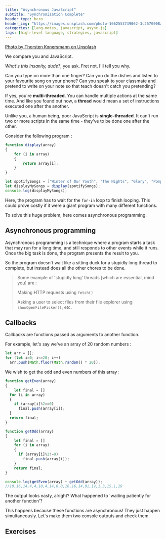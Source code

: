 ```yaml
---
title: "Asynchronous JavaScript"
subtitle: "Synchronization Complete"
header_type: hero
header_img: "https://images.unsplash.com/photo-1662553739062-3c2570008adc?q=80&w=2128&auto=format&fit=crop&ixlib=rb-4.0.3&ixid=M3wxMjA3fDB8MHxwaG90by1wYWdlfHx8fGVufDB8fHx8fA%3D%3D"
categories: [lang-notes, javascript, async-js]
tags: [high-level language, strategies, javascript]
---
```


[Photo by Thorsten Konersmann on Unsplash](https://unsplash.com/@docs_eng)

We compare you and JavaScript.

*What's this insanity, dude?*, you ask. Fret not, I'll tell you why.

Can you type on more than one finger? Can you do the dishes and listen to your favourite song on your phone? Can you speak to your classmate and pretend to write on your note so that teach doesn't catch you pretending?

If yes, you're **multi-threaded**. You can handle multiple actions at the same time. And like you found out now, a **thread** would mean a set of instructions executed one after the another.

Unlike you, a human being, poor JavaScript is **single-threaded**. It can't run two or more scripts in the same time - they've to be done one after the other.

Consider the following program :

```js
function display(array)
{
    for (i in array)
    {
        return array[i];
    }
}

let spotifySongs = ["Winter of Our Youth", "The Nights", "Glory", "Pompeii", "Shame"];
let displayMySongs = display(spotifySongs);
console.log(displayMySongs);
```

Here, the program has to wait for the `for-in` loop to finish looping. This could prove costly if it were a giant program with many different functions.

To solve this huge problem, here comes asynchronous programming.

## Asynchronous programming

Asynchronous programming is a technique where a program starts a task that may run for a long time, and still responds to other events while it runs. Once the big task is done, the program presents the result to you.

So the program doesn't wait like a sitting duck for a stupidly long thread to complete, but instead does all the other chores to be done.

> Some example of 'stupidly long' threads [which are essential, mind you] are :
>
> Making HTTP requests using `fetch()`
>
> Asking a user to select files from their file explorer using `showOpenFilePicker()`, etc.

## Callbacks

Callbacks are functions passed as arguments to another function.

For example, let's say we've an array of 20 random numbers :

```js
let arr = [];
for (let i=0; i<=20; i++)
  arr.push(Math.floor(Math.random() * 20));
```

We wish to get the odd and even numbers of this array :

```js
function getEven(array)
{
    let final = []
  for (i in array)
  {
    if (array[i]%2==0)
      final.push(array[i]);
  }
  return final;
}

function getOdd(array)
{
    let final = []
    for (i in array)
    {
      if (array[i]%2!=0)
        final.push(array[i]);
    }
    return final;
}

console.log(getEven(array) + getOdd(array));
//10,16,14,4,4,10,4,14,6,0,16,16,14,01,19,1,3,15,1,19
```

The output looks nasty, alright? What happened to 'waiting patiently for another function'?

This happens because these functions are asynchronous! They just happen simultaneously. Let's make them two console outputs and check them.

## Exercises
